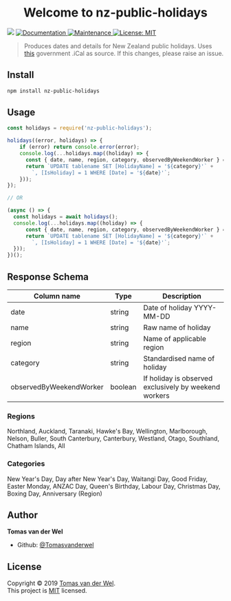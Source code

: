 <h1 align="center">Welcome to nz-public-holidays</h1>
<p>
  <img src="https://img.shields.io/badge/version-1.3.0-blue.svg?cacheSeconds=2592000" />
  <a href="https://github.com/Tomasvanderwel/nz-public-holiday#readme">
    <img alt="Documentation" src="https://img.shields.io/badge/documentation-yes-brightgreen.svg" target="_blank" />
  </a>
  <a href="https://github.com/Tomasvanderwel/nz-public-holiday/graphs/commit-activity">
    <img alt="Maintenance" src="https://img.shields.io/badge/Maintained%3F-yes-green.svg" target="_blank" />
  </a>
  <a href="https://github.com/Tomasvanderwel/nz-public-holiday/blob/master/LICENSE">
    <img alt="License: MIT" src="https://img.shields.io/badge/License-MIT-yellow.svg" target="_blank" />
  </a>
</p>

> Produces dates and details for New Zealand public holidays. Uses [this](http://apps.employment.govt.nz/ical/public-holidays-all.ics) government .iCal as source. If this changes, please raise an issue.

## Install

```sh
npm install nz-public-holidays
```

## Usage

```js
const holidays = require('nz-public-holidays');

holidays((error, holidays) => {
    if (error) return console.error(error);
    console.log(...holidays.map((holiday) => {
      const { date, name, region, category, observedByWeekendWorker } = holiday;
      return `UPDATE tablename SET [HolidayName] = '${category}'` +
        `, [IsHoliday] = 1 WHERE [Date] = '${date}'`;
    }));
});

// OR

(async () => {
  const holidays = await holidays();
  console.log(...holidays.map((holiday) => {
      const { date, name, region, category, observedByWeekendWorker } = holiday;
      return `UPDATE tablename SET [HolidayName] = '${category}'` +
        `, [IsHoliday] = 1 WHERE [Date] = '${date}'`;
  }));
})();
```

## Response Schema

| Column name | Type | Description |
|-------------------------|---------|-------------------------------------------------------|
| date | string | Date of holiday YYYY-MM-DD |
| name | string | Raw name of holiday |
| region | string | Name of applicable region |
| category | string | Standardised name of holiday |
| observedByWeekendWorker | boolean | If holiday is observed exclusively by weekend workers |

### Regions

Northland, Auckland, Taranaki, Hawke's Bay, Wellington, Marlborough, Nelson, Buller, South Canterbury, Canterbury, Westland, Otago, Southland, Chatham Islands, All

### Categories

New Year's Day, Day after New Year's Day, Waitangi Day, Good Friday, Easter Monday, ANZAC Day, Queen's Birthday, Labour Day, Christmas Day, Boxing Day, Anniversary (Region)

## Author

**Tomas van der Wel**

* Github: [@Tomasvanderwel](https://github.com/Tomasvanderwel)


## License

Copyright © 2019 [Tomas van der Wel](https://github.com/Tomasvanderwel).<br />
This project is [MIT](https://github.com/Tomasvanderwel/nz-public-holiday/blob/master/LICENSE) licensed.